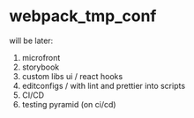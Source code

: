 # webpack_tmp_conf 
will be later:
1) microfront
2) storybook 
3) custom libs ui / react hooks
4) editconfigs / with lint and prettier into scripts
5) CI/CD
6) testing pyramid (on ci/cd) 
